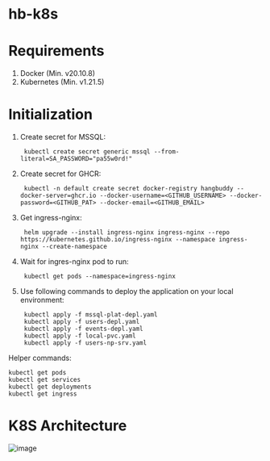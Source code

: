 ﻿# hb-k8s

# Requirements
1. Docker (Min. v20.10.8)
2. Kubernetes (Min. v1.21.5)

# Initialization

1. Create secret for MSSQL:

        kubectl create secret generic mssql --from-literal=SA_PASSWORD="pa55w0rd!"

2. Create secret for GHCR:

        kubectl -n default create secret docker-registry hangbuddy --docker-server=ghcr.io --docker-username=<GITHUB_USERNAME> --docker-password=<GITHUB_PAT> --docker-email=<GITHUB_EMAIL>

3. Get ingress-nginx:

        helm upgrade --install ingress-nginx ingress-nginx --repo https://kubernetes.github.io/ingress-nginx --namespace ingress-nginx --create-namespace

4. Wait for ingres-nginx pod to run:
        
        kubectl get pods --namespace=ingress-nginx

    
5. Use following commands to deploy the application on your local environment:

        kubectl apply -f mssql-plat-depl.yaml
        kubectl apply -f users-depl.yaml
        kubectl apply -f events-depl.yaml
        kubectl apply -f local-pvc.yaml
        kubectl apply -f users-np-srv.yaml

Helper commands:

    kubectl get pods
    kubectl get services
    kubectl get deployments
    kubectl get ingress

# K8S Architecture 
 ![image](https://user-images.githubusercontent.com/11320867/140821314-965f8348-b9a2-4076-a302-247359029777.png)
